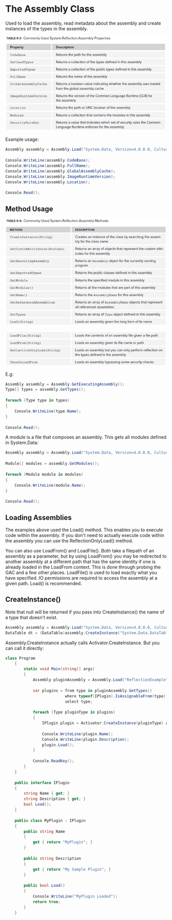 # The Assembly Class


Used to load the assembly, read metadata about the assembly and create instances of the types in the assembly. 

![Table 8-3](../media/The_Assembly_Class.png)

Example usage:

```csharp
Assembly assembly = Assembly.Load("System.Data, Version=4.0.0.0, Culture=neutral, PublicKeyToken=b77a5c561934e089");

Console.WriteLine(assembly.CodeBase);
Console.WriteLine(assembly.FullName);
Console.WriteLine(assembly.GlobalAssemblyCache);
Console.WriteLine(assembly.ImageRuntimeVersion);
Console.WriteLine(assembly.Location);

Console.Read();
```

## Method Usage

![Table 8-4](../media/The_Assembly_Class-2.png)

![Table 8-4](../media/The_Assembly_Class-3.png)

E.g:

```csharp
Assembly assembly = Assembly.GetExecutingAssembly();
Type[] types = assembly.GetTypes();

foreach (Type type in types)
{
    Console.WriteLine(type.Name);
}

Console.Read();
```

A module is a file that composes an assembly. This gets all modules defined in System.Data:

```csharp
Assembly assembly = Assembly.Load("System.Data, Version=4.0.0.0, Culture=neutral, PublicKeyToken=b77a5c561934e089");

Module[] modules = assembly.GetModules();

foreach (Module module in modules)
{
    Console.WriteLine(module.Name);
}

Console.Read();
```

## Loading Assemblies
The examples above used the Load() method. This enables you to execute code within the assembly. If you don't need to actually execute code within the assembly you can use the ReflectionOnlyLoad() method.

You can also use LoadFrom() and LoadFile(). Both take a filepath of an assembly as a parameter, but by using LoadFrom() you may be redirected to another assembly at a different path that has the same identity if one is already loaded in the LoadFrom context. This is done through probing the GAC and a few other places. LoadFile() is used to load exactly what you have specified. IO permissions are required to access the assembly at a given path. Load() is recommended.

## CreateInstance()
Note that null will be returned if you pass into CreateInstance() the name of a type that doesn't exist.

```csharp
Assembly assembly = Assembly.Load("System.Data, Version=4.0.0.0, Culture=neutral, PublicKeyToken=b77a5c561934e089");
DataTable dt = (DataTable)assembly.CreateInstance("System.Data.DataTable");
```

Assembly.CreateInstance actually calls Activator.CreateInstance. But you can call it directly:


```csharp
class Program
    {
        static void Main(string[] args)
        {
            Assembly pluginAssembly = Assembly.Load("ReflectionExample");

            var plugins = from type in pluginAssembly.GetTypes()
                          where typeof(IPlugin).IsAssignableFrom(type) && !type.IsInterface
                          select type;

            foreach (Type pluginType in plugins)
            {
                IPlugin plugin = Activator.CreateInstance(pluginType) as IPlugin;

                Console.WriteLine(plugin.Name);
                Console.WriteLine(plugin.Description);
                plugin.Load();
            }

            Console.ReadKey();
        }
    }

    public interface IPlugin
    {
        string Name { get; }
        string Description { get; }
        bool Load();
    }

    public class MyPlugin : IPlugin
    {
        public string Name
        {
            get { return "MyPlugin"; }
        }

        public string Description
        {
            get { return "My Sample Plugin"; }
        }

        public bool Load()
        {
            Console.WriteLine("MyPlugin Loaded");
            return true;
        }
    }
```
<!--stackedit_data:
eyJoaXN0b3J5IjpbLTg4NjgzOTkxNCwtMTg4ODc3NzMzNl19
-->